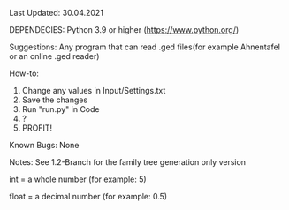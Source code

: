 Last Updated: 30.04.2021

DEPENDECIES:
    Python 3.9 or higher (https://www.python.org/)

Suggestions:
    Any program that can read .ged files(for example Ahnentafel or an online .ged reader)

How-to:
1. Change any values in Input/Settings.txt
2. Save the changes
3. Run "run.py" in Code
4. ?
5. PROFIT!

Known Bugs:
	None

Notes:
See 1.2-Branch for the family tree generation only version

int = a whole number (for example: 5)

float = a decimal number (for example: 0.5)
